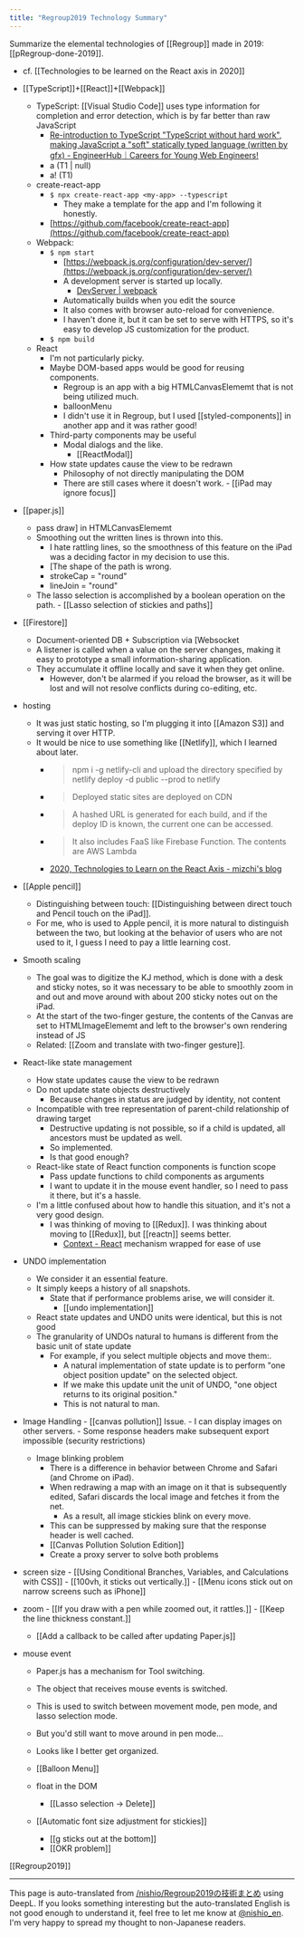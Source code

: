 ```yaml
---
title: "Regroup2019 Technology Summary"
---
```


Summarize the elemental technologies of [[Regroup]] made in 2019: [[pRegroup-done-2019]].
- cf.  [[Technologies to be learned on the React axis in 2020]]

- [[TypeScript]]+[[React]]+[[Webpack]]
    - TypeScript: [[Visual Studio Code]] uses type information for completion and error detection, which is by far better than raw JavaScript
        - [Re-introduction to TypeScript "TypeScript without hard work", making JavaScript a "soft" statically typed language (written by gfx) - EngineerHub｜Careers for Young Web Engineers!](https://employment.en-japan.com/engineerhub/entry/2019/04/16/103000)
        - a (T1 | null)
        - a! (T1)
    - create-react-app
        - `$ npx create-react-app <my-app> --typescript`
            - They make a template for the app and I'm following it honestly.
        - [https://github.com/facebook/create-react-app](https://github.com/facebook/create-react-app)
    - Webpack:
        - `$ npm start`
            - [https://webpack.js.org/configuration/dev-server/](https://webpack.js.org/configuration/dev-server/)
            - A development server is started up locally.
                - [DevServer | webpack](https://webpack.js.org/configuration/dev-server/)
            - Automatically builds when you edit the source
            - It also comes with browser auto-reload for convenience.
            - I haven't done it, but it can be set to serve with HTTPS, so it's easy to develop JS customization for the product.
        - `$ npm build`
    - React
        - I'm not particularly picky.
        - Maybe DOM-based apps would be good for reusing components.
            - Regroup is an app with a big HTMLCanvasElememt that is not being utilized much.
            - balloonMenu
            - I didn't use it in Regroup, but I used [[styled-components]] in another app and it was rather good!
        - Third-party components may be useful
            - Modal dialogs and the like.
                - [[ReactModal]]
        - How state updates cause the view to be redrawn
            - Philosophy of not directly manipulating the DOM
            - There are still cases where it doesn't work.
                    - [[iPad may ignore focus]]

- [[paper.js]]
    - pass draw] in HTMLCanvasElememt
    - Smoothing out the written lines is thrown into this.
        - I hate rattling lines, so the smoothness of this feature on the iPad was a deciding factor in my decision to use this.
        - [The shape of the path is wrong.
        - strokeCap = "round"
        - lineJoin = "round"
    - The lasso selection is accomplished by a boolean operation on the path.
            - [[Lasso selection of stickies and paths]]

- [[Firestore]]
    - Document-oriented DB + Subscription via [Websocket
    - A listener is called when a value on the server changes, making it easy to prototype a small information-sharing application.
    - They accumulate it offline locally and save it when they get online.
        - However, don't be alarmed if you reload the browser, as it will be lost and will not resolve conflicts during co-editing, etc.

- hosting
    - It was just static hosting, so I'm plugging it into [[Amazon S3]] and serving it over HTTP.
    - It would be nice to use something like [[Netlify]], which I learned about later.
        - > npm i -g netlify-cli and upload the directory specified by netlify deploy -d public --prod to netlify
        - > Deployed static sites are deployed on CDN
        - > A hashed URL is generated for each build, and if the deploy ID is known, the current one can be accessed.
        - >  It also includes FaaS like Firebase Function. The contents are AWS Lambda
        - [2020, Technologies to Learn on the React Axis - mizchi's blog](https://mizchi.hatenablog.com/entry/2020/01/04/172041)

- [[Apple pencil]]
    - Distinguishing between touch: [[Distinguishing between direct touch and Pencil touch on the iPad]].
    - For me, who is used to Apple pencil, it is more natural to distinguish between the two, but looking at the behavior of users who are not used to it, I guess I need to pay a little learning cost.

- Smooth scaling
    - The goal was to digitize the KJ method, which is done with a desk and sticky notes, so it was necessary to be able to smoothly zoom in and out and move around with about 200 sticky notes out on the iPad.
    - At the start of the two-finger gesture, the contents of the Canvas are set to HTMLImageElememt and left to the browser's own rendering instead of JS
    - Related: [[Zoom and translate with two-finger gesture]].

- React-like state management
    - How state updates cause the view to be redrawn
    - Do not update state objects destructively
        - Because changes in status are judged by identity, not content
    - Incompatible with tree representation of parent-child relationship of drawing target
        - Destructive updating is not possible, so if a child is updated, all ancestors must be updated as well.
        - So implemented.
        - Is that good enough?
    - React-like state of React function components is function scope
        - Pass update functions to child components as arguments
        - I want to update it in the mouse event handler, so I need to pass it there, but it's a hassle.
    - I'm a little confused about how to handle this situation, and it's not a very good design.
        - I was thinking of moving to [[Redux]]. I was thinking about moving to [[Redux]], but [[reactn]] seems better.
            - [Context - React](https://reactjs.org/docs/context.html) mechanism wrapped for ease of use

- UNDO implementation
    - We consider it an essential feature.
    - It simply keeps a history of all snapshots.
        - State that if performance problems arise, we will consider it.
            - [[undo implementation]]
    - React state updates and UNDO units were identical, but this is not good
    - The granularity of UNDOs natural to humans is different from the basic unit of state update
        - For example, if you select multiple objects and move them:.
            - A natural implementation of state update is to perform "one object position update" on the selected object.
            - If we make this update unit the unit of UNDO, "one object returns to its original position."
            - This is not natural to man.

- Image Handling
        - [[canvas pollution]] Issue.
        - I can display images on other servers.
        - Some response headers make subsequent export impossible (security restrictions)
    - Image blinking problem
        - There is a difference in behavior between Chrome and Safari (and Chrome on iPad).
        - When redrawing a map with an image on it that is subsequently edited, Safari discards the local image and fetches it from the net.
            - As a result, all image stickies blink on every move.
        - This can be suppressed by making sure that the response header is well cached.
        - [[Canvas Pollution Solution Edition]]
        - Create a proxy server to solve both problems

- screen size
        - [[Using Conditional Branches, Variables, and Calculations with CSS]]
        - [[100vh, it sticks out vertically.]]
        - [[Menu icons stick out on narrow screens such as iPhone]]

- zoom
        - [[If you draw with a pen while zoomed out, it rattles.]]
        - [[Keep the line thickness constant.]]

    - [[Add a callback to be called after updating Paper.js]]

- mouse event
    - Paper.js has a mechanism for Tool switching.
    - The object that receives mouse events is switched.
    - This is used to switch between movement mode, pen mode, and lasso selection mode.
    - But you'd still want to move around in pen mode...
    - Looks like I better get organized.

    - [[Balloon Menu]]
    - float in the DOM
        - [[Lasso selection → Delete]]

    - [[Automatic font size adjustment for stickies]]
        - [[g sticks out at the bottom]]
        - [[OKR problem]]


[[Regroup2019]]

---
This page is auto-translated from [/nishio/Regroup2019の技術まとめ](https://scrapbox.io/nishio/Regroup2019の技術まとめ) using DeepL. If you looks something interesting but the auto-translated English is not good enough to understand it, feel free to let me know at [@nishio_en](https://twitter.com/nishio_en). I'm very happy to spread my thought to non-Japanese readers.